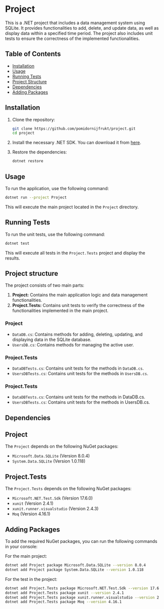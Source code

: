 # Project

This is a .NET project that includes a data management system using SQLite. It provides functionalities to add, delete, and update data, as well as display data within a specified time period. The project also includes unit tests to ensure the correctness of the implemented functionalities.

## Table of Contents

- [Installation](#installation)
- [Usage](#usage)
- [Running Tests](#running-tests)
- [Project Structure](#project-structure)
- [Dependencies](#dependencies)
- [Adding Packages](#adding-packages)

## Installation

1. Clone the repository:
    ```sh
    git clone https://github.com/pomidornijfrukt/project.git
    cd project
    ```

2. Install the necessary .NET SDK. You can download it from [here](https://dotnet.microsoft.com/download/dotnet/8.0).

3. Restore the dependencies:
    ```sh
    dotnet restore
    ```

## Usage

To run the application, use the following command:
```sh
dotnet run --project Project
```

This will execute the main project located in the `Project` directory.

## Running Tests

To run the unit tests, use the following command:
```sh
dotnet test
```
This will execute all tests in the `Project.Tests` project and display the results.

## Project structure

The project consists of two main parts:

1. **Project:** Contains the main application logic and data management functionalities.
2. **Project.Tests:** Contains unit tests to verify the correctness of the functionalities implemented in the main project.

### Project

- `DataDB.cs`: Contains methods for adding, deleting, updating, and displaying data in the SQLite database.
- `UsersDB.cs`: Contains methods for managing the active user.

### Project.Tests

- `DataDBTests.cs`: Contains unit tests for the methods in `DataDB.cs`.
- `UsersDBTests.cs`: Contains unit tests for the methods in `UsersDB.cs`.

### Project.Tests
- `DataDBTests.cs`: Contains unit tests for the methods in DataDB.cs.
- `UsersDBTests.cs`: Contains unit tests for the methods in UsersDB.cs.

## Dependencies

## Project
The `Project` depends on the following NuGet packages:

- `Microsoft.Data.SQLite` (Version 8.0.4)
- `System.Data.SQLite` (Version 1.0.118)

## Project.Tests
The `Project.Tests` depends on the following NuGet packages:

- `Microsoft.NET.Test.Sdk` (Version 17.6.0)
- `xunit` (Version 2.4.1)
- `xunit.runner.visualstudio` (Version 2.4.3)
- `Moq` (Version 4.16.1)

## Adding Packages
To add the required NuGet packages, you can run the following commands in your console:

For the main project:
```sh
dotnet add Project package Microsoft.Data.SQLite --version 8.0.4
dotnet add Project package System.Data.SQLite --version 1.0.118
```

For the test in the project:
```sh
dotnet add Project.Tests package Microsoft.NET.Test.Sdk --version 17.6.0
dotnet add Project.Tests package xunit --version 2.4.1
dotnet add Project.Tests package xunit.runner.visualstudio --version 2.4.3
dotnet add Project.Tests package Moq --version 4.16.1
```